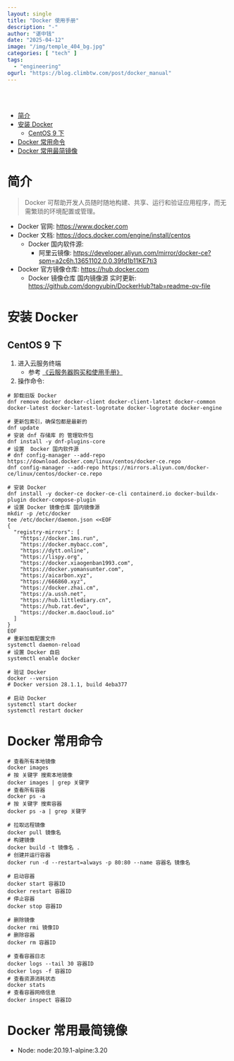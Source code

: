 ```yaml
---
layout: single
title: "Docker 使用手册"
description: "-"
author: "谌中钱"
date: "2025-04-12"
image: "/img/temple_404_bg.jpg"
categories: [ "tech" ]
tags:
  - "engineering"
ogurl: "https://blog.climbtw.com/post/docker_manual"
---
```


<br />
<br />

<!-- @import "[TOC]" {cmd="toc" depthFrom=1 depthTo=6} -->

<!-- code_chunk_output -->

- [简介](#简介)
- [安装 Docker](#安装-docker)
  - [CentOS 9 下](#centos-9-下)
- [Docker 常用命令](#docker-常用命令)
- [Docker 常用最简镜像](#docker-常用最简镜像)

<!-- /code_chunk_output -->

# 简介

> Docker 可帮助开发人员随时随地构建、共享、运行和验证应用程序，而无需繁琐的环境配置或管理。

- Docker 官网: <https://www.docker.com>
- Docker 文档: <https://docs.docker.com/engine/install/centos>
    - Docker 国内软件源:
        - 阿里云镜像: <https://developer.aliyun.com/mirror/docker-ce?spm=a2c6h.13651102.0.0.39fd1b11KE7ti3>
- Docker 官方镜像仓库: <https://hub.docker.com>
    - Docker 镜像仓库 国内镜像源 实时更新: <https://github.com/dongyubin/DockerHub?tab=readme-ov-file>

# 安装 Docker

## CentOS 9 下

1. 进入云服务终端
    - 参考 [《云服务器购买和使用手册》](https://blog.climbtw.com/post/cloud_server_manual/)
2. 操作命令:

```shell
# 卸载旧版 Docker
dnf remove docker docker-client docker-client-latest docker-common docker-latest docker-latest-logrotate docker-logrotate docker-engine

# 更新包索引，确保包都是最新的
dnf update
# 安装 dnf 存储库 的 管理软件包
dnf install -y dnf-plugins-core
# 设置  Docker 国内软件源
# dnf config-manager --add-repo https://download.docker.com/linux/centos/docker-ce.repo
dnf config-manager --add-repo https://mirrors.aliyun.com/docker-ce/linux/centos/docker-ce.repo

# 安装 Docker
dnf install -y docker-ce docker-ce-cli containerd.io docker-buildx-plugin docker-compose-plugin
# 设置 Docker 镜像仓库 国内镜像源
mkdir -p /etc/docker
tee /etc/docker/daemon.json <<EOF
{
  "registry-mirrors": [
    "https://docker.1ms.run",
    "https://docker.mybacc.com",
    "https://dytt.online",
    "https://lispy.org",
    "https://docker.xiaogenban1993.com",
    "https://docker.yomansunter.com",
    "https://aicarbon.xyz",
    "https://666860.xyz",
    "https://docker.zhai.cm",
    "https://a.ussh.net",
    "https://hub.littlediary.cn",
    "https://hub.rat.dev",
    "https://docker.m.daocloud.io"
  ]
}
EOF
# 重新加载配置文件
systemctl daemon-reload
# 设置 Docker 自启
systemctl enable docker

# 验证 Docker
docker --version
# Docker version 28.1.1, build 4eba377

# 启动 Docker
systemctl start docker
systemctl restart docker
```

# Docker 常用命令

```shell
# 查看所有本地镜像
docker images
# 按 关键字 搜索本地镜像
docker images | grep 关键字
# 查看所有容器
docker ps -a
# 按 关键字 搜索容器
docker ps -a | grep 关键字

# 拉取远程镜像
docker pull 镜像名
# 构建镜像
docker build -t 镜像名 .
# 创建并运行容器
docker run -d --restart=always -p 80:80 --name 容器名 镜像名

# 启动容器
docker start 容器ID
docker restart 容器ID
# 停止容器
docker stop 容器ID

# 删除镜像
docker rmi 镜像ID
# 删除容器
docker rm 容器ID

# 查看容器日志
docker logs --tail 30 容器ID
docker logs -f 容器ID
# 查看资源消耗状态
docker stats
# 查看容器网络信息
docker inspect 容器ID
```

# Docker 常用最简镜像

- Node: node:20.19.1-alpine:3.20

